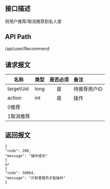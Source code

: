 ## 接口描述
将用户推荐/取消推荐到名人堂
## API Path
/api/user/Recommend
## 请求报文
|名称         |类型           |是否必须   |备注                                 |
|-------------|:--------------|:---------:|:------------------------------------|
|targetUid    |long    |是    |待推荐用户ID    |
|action    |int    |是    |操作    |
|0推荐    |    |    |    |
|1取消推荐    |    |    |    |
## 返回报文
    {
    "code": 200,
    "message": "操作成功"
    }
    or
    {
    "code": 50064,
    "message": "只有管理员才能操作"
    }

